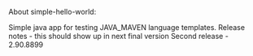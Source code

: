 About simple-hello-world:

Simple java app for testing JAVA_MAVEN language templates.
Release notes - this should show up in next final version
Second release - 2.90.8899
